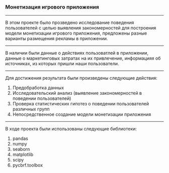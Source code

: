 ### Монетизация игрового приложения
_______________________
В этом проекте было прозведено исследование поведения пользователей с целью выявления закономерностей
для построения модели монетизации игрового приложения, предложены разные варианты размещения рекламы в приложении.
_______________________

В наличии были данные о действиях пользоватлей в приложении,  данные о маркетинговых затратах на  их привлечение,
информацияя об источниках, из которых пришли наши пользователи.
_______________________

Для достижения результата были произведены следующие действия:
1. Предобработка данных
2. Исследовательский анализ (выявление закономерностей в поведении пользователей)
3. Проверка статистических гипотез о поведении пользователей различных групп
4. Непосредственное создание модели монетизации приложения
_____________________

В ходе проекта были использованы следующие библиотеки:
1. pandas 
2. numpy
3. seaborn 
4. matplotlib
5. scipy 
5. pycbrf.toolbox

